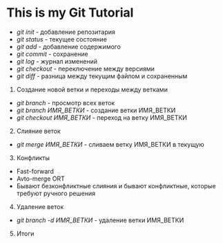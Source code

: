 # This is my Git Tutorial

* *git init* - добавление репозитария
* *git status* - текущее состояние
* *git add* - добавление содержимого
* *git commit* - сохранение 
* *git log* - журнал изменений
* *git checkout* - переключение между версиями
* *git diff* - разница между текущим файлом и сохраненным

1. Создание новой ветки и переходы между ветками
* *git branch* - просмотр всех веток
* *git branch ИМЯ_ВЕТКИ* - создание ветки ИМЯ_ВЕТКИ
* *git checkout ИМЯ_ВЕТКИ* - переход на ветку ИМЯ_ВЕТКИ

2. Слияние веток
* *git merge ИМЯ_ВЕТКИ* - сливаем ветку ИМЯ_ВЕТКИ в текущую

3. Конфликты
* Fast-forward
* Avto-merge ORT
* Бывают безконфликтные слияния и бывают конфликтные, которые требуют ручного решения

4. Удаление веток
* *git branch -d ИМЯ_ВЕТКИ* - удаление ветки ИМЯ_ВЕТКИ

5. Итоги